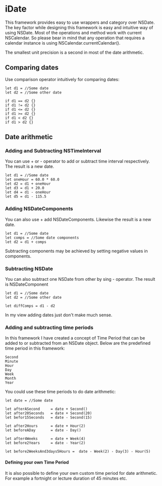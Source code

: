 # iDate
This framework provides easy to use wrappers and category over NSDate. The key factor while designing this framework is easy and intuitive way of using NSDate. Most of the operations and method work with current NSCalendar. So please bear in mind that any operation that requires a calendar instance is using NSCalendar.currentCalendar().

The smallest unit precision is a second in most of the date arithmetic.

## Comparing dates
Use comparison operator intuitively for comparing dates:
```
let d1 = //Some date
let d2 = //Some other date

if d1 == d2 {}
if d1 != d2 {}
if d1 <= d2 {}
if d1 >= d2 {}
if d1 < d2 {}
if d1 > d2 {}
```

## Date arithmetic
### Adding and Subtracting NSTimeInterval
You can use + or - operator to add or subtract time interval respectively. The result is a new date.
```
let d1 = //Some date
let oneHour = 60.0 * 60.0
let d2 = d1 + oneHour
let d3 = d1 + 20.0
let d4 = d1 - oneHour
let d5 = d1 - 115.5
```

### Adding NSDateComponents
You can also use + add NSDateComponents. Likewise the result is a new date.
```
let d1 = //Some date
let comps = //Some date components
let d2 = d1 + comps
```
Subtracting components may be achieved by setting negative values in components.


### Subtracting NSDate
You can also subtract one NSDate from other by sing - operator. The result is NSDateComponent
```
let d1 = //Some date
let d2 = //Some other date

let diffComps = d1 - d2
```
In my view adding dates just don't make much sense.

### Adding and subtracting time periods
In this framework I have created a concept of Time Period that can be added to or subtracted from an NSDate object. 
Below are the predefined time period in this framework:
```
Second
Minute
Hour
Day
Week
Month
Year
```

You could use these time periods to do date arithmetic:

```
let date = //Some date

let afterASecond     = date + Second()
let after20Seconds   = date + Second(20)
let befor15Seconds   = date - Second(15)

let after2Hours      = date + Hour(2)
let beforeADay       = date - Day()

let after4Weeks      = date + Week(4)
let before2Years     = date - Year(2)

let before2WeeksAnd3days5Hours =  date - Week(2) - Day(3) - Hour(5)
```

#### Defining your own Time Period
It is also possible to define your own custom time period for date arithmetic. For example a fortnight or lecture duration of 45 minutes etc. 
